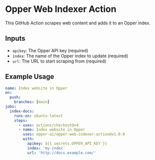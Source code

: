 # Opper Web Indexer Action

This GitHub Action scrapes web content and adds it to an Opper index.

## Inputs

* `apikey`: The Opper API key (required)
* `index`: The name of the Opper index to update (required)
* `url`: The URL to start scraping from (required)

## Example Usage

```yaml
name: Index website in Opper
on:
  push:
    branches: [main]
jobs:
  index-docs:
    runs-on: ubuntu-latest
    steps:
      - uses: actions/checkout@v4
      - name: Index website in Opper
        uses: opper-ai/opper-web-indexer-action@v1.0.0
        with:
          apikey: ${{ secrets.OPPER_API_KEY }}
          index: 'my-index'
          url: 'http://docs.example.com/'
```
